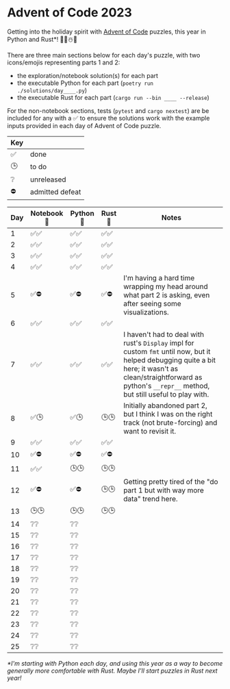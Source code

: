 # Advent of Code 2023

Getting into the holiday spirit with [Advent of Code](https://adventofcode.com/2023) puzzles, this year in Python and Rust*! 🐍🦀☃️🎁

There are three main sections below for each day's puzzle, with two icons/emojis representing parts 1 and 2:

 - the exploration/notebook solution(s) for each part
 - the executable Python for each part (`poetry run ./solutions/day____.py`)
 - the executable Rust for each part (`cargo run --bin ____ --release`)
 
For the non-notebook sections, tests (`pytest` and `cargo nextest`) are be included for any with a ✅ to ensure the solutions work with the example inputs provided in each day of Advent of Code puzzle.

| Key | |
| -- | -- |
| ✅ | done |
| 🕒| to do |
|❔| unreleased |
| ⛔ | admitted defeat |

| Day       | Notebook 📓 | Python 🐍  | Rust 🦀     | Notes |
|-----------|-------------|-------------|-------------|-------|
| 1   | ✅✅  | ✅✅  | ✅✅ | |
| 2   | ✅✅  | ✅✅  | ✅✅ | |
| 3   | ✅✅  | ✅✅  | ✅✅ | |
| 4   | ✅✅  | ✅✅  | ✅✅ | |
| 5   | ✅⛔  | ✅⛔  | ✅⛔ | I'm having a hard time wrapping my head around what part 2 is asking, even after seeing some visualizations. |
| 6   | ✅✅  | ✅✅  | ✅✅ | |
| 7   | ✅✅  | ✅✅  | ✅✅ | I haven't had to deal with rust's `Display` impl for custom `fmt` until now, but it helped debugging quite a bit here; it wasn't as clean/straightforward as python's `__repr__` method, but still useful to play with. |
| 8   | ✅🕒  | ✅🕒  | 🕒🕒 | Initially abandoned part 2, but I think I was on the right track (not brute-forcing) and want to revisit it. |
| 9   | ✅✅  | ✅✅  | ✅✅ | |
| 10   | ✅⛔  | ✅⛔ | ✅⛔ | |
| 11   | ✅✅  | 🕒🕒 | 🕒🕒 | |
| 12   | ✅⛔  | ✅⛔  | 🕒🕒 | Getting pretty tired of the "do part 1 but with way more data" trend here. |
| 13   | 🕒🕒  | 🕒🕒  | 🕒🕒 | |
| 14   | ❔❔  | ❔❔ | |
| 15   | ❔❔  | ❔❔ | |
| 16   | ❔❔  | ❔❔ | |
| 17   | ❔❔  | ❔❔ | |
| 18   | ❔❔  | ❔❔ | |
| 19   | ❔❔  | ❔❔ | |
| 20   | ❔❔  | ❔❔ | |
| 21   | ❔❔  | ❔❔ | |
| 22   | ❔❔  | ❔❔ | |
| 23   | ❔❔  | ❔❔ | |
| 24   | ❔❔  | ❔❔ | |
| 25   | ❔❔  | ❔❔ | |

_*I'm starting with Python each day, and using this year as a way to become generally more comfortable with Rust. Maybe I'll start puzzles in Rust next year!_